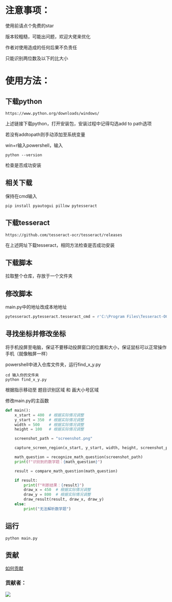 # 注意事项：

使用前请点个免费的star

版本较粗糙，可能出问题，欢迎大佬来优化

作者对使用造成的任何后果不负责任

只能识别两位数及以下的比大小

# 使用方法：

## 下载python
```
https://www.python.org/downloads/windows/
```

上述链接下载python，打开安装包，安装过程中记得勾选add to path选项

若没有addtopath则手动添加至系统变量

win+r输入powershell，输入
```shell
python --version
```
检查是否成功安装

## 相关下载
保持在cmd输入
```shell
pip install pyautogui pillow pytesseract
```

## 下载tesseract

```
https://github.com/tesseract-ocr/tesseract/releases
```

在上述网址下载tesseract，相同方法检查是否成功安装


## 下载脚本
拉取整个仓库，存放于一个文件夹

## 修改脚本

main.py中的地址改成本地地址
```python
pytesseract.pytesseract.tesseract_cmd = r'C:\Program Files\Tesseract-OCR\tesseract.exe'\
```

## 寻找坐标并修改坐标

将手机投屏至电脑，保证不要移动投屏窗口的位置和大小，保证鼠标可以正常操作手机（就像触屏一样）

powershell中进入仓库文件夹，运行find_x_y.py
```shell
cd 输入你的文件夹
python find_x_y.py
```

根据指示移动至 题目识别区域 和 画大小号区域

修改main.py的主函数
```python
def main():
    x_start = 400  # 根据实际情况调整
    y_start = 350  # 根据实际情况调整
    width = 500    # 根据实际情况调整
    height = 100   # 根据实际情况调整

    screenshot_path = "screenshot.png"

    capture_screen_region(x_start, y_start, width, height, screenshot_path)

    math_question = recognize_math_question(screenshot_path)
    print(f"识别到的数学题：{math_question}")

    result = compare_math_question(math_question)

    if result:
        print(f"判断结果：{result}")
        draw_x = 450  # 根据实际情况调整
        draw_y = 800  # 根据实际情况调整
        draw_result(result, draw_x, draw_y)
    else:
        print("无法解析数学题")

```


## 运行
```shell
python main.py
```

## 贡献
[如何贡献](https://github.com/ouyangyipeng/XiaoyuanKousuan/blob/main/CONTRIBUTING.md)
### 贡献者：
<a href="https://github.com/ouyangyipeng/XiaoyuanKousuan/graphs/contributors">
    <img src="https://contrib.rocks/image?repo=ouyangyipeng/XiaoyuanKousuan" />
</a>


